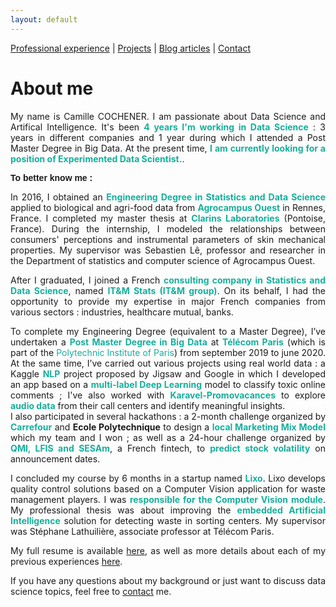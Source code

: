 ```yaml
---
layout: default
---
```


[Professional experience](./professional-experience.html) | [Projects](./projects.html) | [Blog articles](./blog-articles.html) | [Contact](./contact.html)

# About me

<div style="text-align: justify">

<p>
My name is Camille COCHENER. I am passionate about Data Science and Artifical Intelligence. It's been <b><span style="color:#16af9d">4 years I'm working in Data Science</span></b> : 3 years in different companies and 1 year during which I attended a Post Master Degree in Big Data. At the present time, <b><span style="color:#16af9d">I am currently looking for a position of Experimented Data Scientist.</span></b>.
</p>  

<p style="font-weight: bold; font-family: 'Yanone Kaffeesatz', sans-serif;">
<b>To better know me :</b>  
</p>

<p>
In 2016, I obtained an <b><span style="color:#16af9d">Engineering Degree in Statistics and Data Science</span></b> applied to biological and agri-food data from <b><span style="color:#16af9d">Agrocampus Ouest</span></b> in Rennes, France. I completed my master thesis at <b><span style="color:#16af9d">Clarins Laboratories</span></b> (Pontoise, France). During the internship, I modeled the relationships between consumers' perceptions and instrumental parameters of skin mechanical properties. My supervisor was Sebastien Lê, professor and researcher in the Department of statistics and computer science of Agrocampus Ouest.
</p>

<p>
After I graduated, I joined a French <b><span style="color:#16af9d">consulting company in Statistics and Data Science</span></b>, named <b><span style="color:#16af9d">IT&M Stats (IT&M group)</span></b>. On its behalf, I had the opportunity to provide my expertise in major French companies from various sectors : industries, healthcare mutual, banks. 
</p>

<p>
To complete my Engineering Degree (equivalent to a Master Degree), I’ve undertaken a <b><span style="color:#16af9d">Post Master Degree in Big Data</span></b> at <b><span style="color:#16af9d">Télécom Paris</span></b> (which is part of the <span style="color:#16af9d">Polytechnic Institute of Paris</span>) from september 2019 to june 2020. At the same time, I’ve carried out various projects using real world data : a Kaggle <b><span style="color:#16af9d">NLP</span></b> project proposed by Jigsaw and Google in which I developed an app based on a <b><span style="color:#16af9d">multi-label Deep Learning</span></b> model to classify toxic online comments ; I've also worked with <b><span style="color:#16af9d">Karavel-Promovacances</span></b> to explore <b><span style="color:#16af9d">audio data</span></b> from their call centers and identify meaningful insights. <br>
I also participated in several hackathons : a 2-month challenge organized by <b><span style="color:#16af9d">Carrefour</span></b> and <b><span style="#1ABC9C">Ecole Polytechnique</span></b> to design a <b><span style="color:#16af9d">local Marketing Mix Model</span></b> which my team and I won ; as well as a 24-hour challenge organized by <b><span style="color:#16af9d">QMI, LFIS and SESAm</span></b>, a French fintech, to <b><span style="color:#16af9d">predict stock volatility</span></b> on announcement dates. 
</p>

<p>
I concluded my course by 6 months in a startup named <b><span style="color:#16af9d">Lixo</span></b>. Lixo develops quality control solutions based on a Computer Vision application for waste management players. I was <b><span style="color:#16af9d">responsible for the Computer Vision module</span></b>. My professional thesis was about improving the <b><span style="color:#16af9d">embedded Artificial Intelligence</span></b> solution for detecting waste in sorting centers. My supervisor was Stéphane Lathuilière, associate professor at Télécom Paris. 
</p>

<p>
My full resume is available <a href="assets/files/CV_CamilleCOCHENER_EN.pdf">here</a>, as well as more details about each of my previous experiences <a href="https://camillecochener.github.io/professional-experience.html">here</a>. 
</p>

<p>
If you have any questions about my background or just want to discuss data science topics, feel free to <a href="https://camillecochener.github.io/contact.html">contact</a> me. 
</p>

</div>
